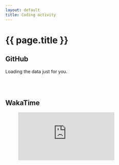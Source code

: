 ```yaml
---
layout: default
title: Coding activity
---
```


# {{ page.title }}

## GitHub

<script
  src="https://cdn.rawgit.com/IonicaBizau/github-calendar/gh-pages/dist/github-calendar.min.js"
></script>

<div class="calendar">
    <!-- Loading stuff -->
    Loading the data just for you.
</div>

<script>
    GitHubCalendar(".calendar", "benapier");
</script>

<br><br>

## WakaTime

<figure><embed src="https://wakatime.com/share/@benerd/41c1c1a4-c59f-48ea-bfb2-fd59302cca3f.svg" /></figure>
